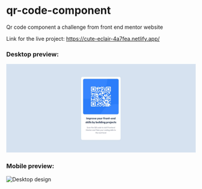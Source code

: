 # qr-code-component
Qr code component a challenge from front end mentor website

Link for the live project:
https://cute-eclair-4a7fea.netlify.app/

<h3>Desktop preview: </h3>
<img src="/screenshots/desktop-screenshot.JPG" alt="Desktop design"/>

<h3>Mobile preview: </h3>
<img src="/screenshots/Desktop.JPG" alt="Desktop design"/>
